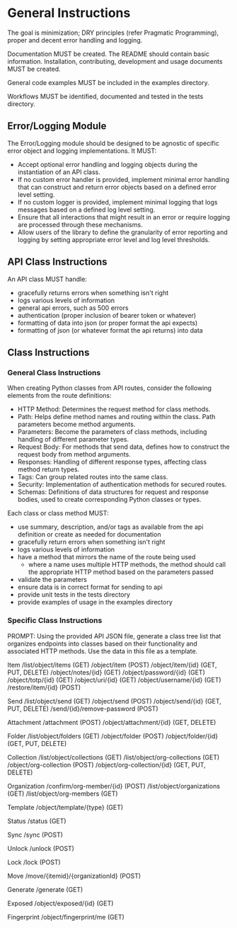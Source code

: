 # General Instructions

The goal is minimization; DRY principles (refer Pragmatic Programming), proper
and decent error handling and logging.

Documentation MUST be created. The README should contain basic information.
Installation, contributing, development and usage documents MUST be created.

General code examples MUST be included in the examples directory.

Workflows MUST be identified, documented and tested in the tests directory.

## Error/Logging Module

The Error/Logging module should be designed to be agnostic of specific error
object and logging implementations. It MUST:

- Accept optional error handling and logging objects during the instantiation
  of an API class.
- If no custom error handler is provided, implement minimal error handling
  that can construct and return error objects based on a defined error level
  setting.
- If no custom logger is provided, implement minimal logging that logs
  messages based on a defined log level setting.
- Ensure that all interactions that might result in an error or require
  logging are processed through these mechanisms.
- Allow users of the library to define the granularity of error reporting and
  logging by setting appropriate error level and log level thresholds.

## API Class Instructions

An API class MUST handle:

- gracefully returns errors when something isn't right
- logs various levels of information
- general api errors, such as 500 errors
- authentication (proper inclusion of bearer token or whatever)
- formatting of data into json (or proper format the api expects)
- formatting of json (or whatever format the api returns) into data

## Class Instructions

### General Class Instructions

When creating Python classes from API routes, consider the following elements
from the route definitions:

- HTTP Method: Determines the request method for class methods.
- Path: Helps define method names and routing within the class. Path
  parameters become method arguments.
- Parameters: Become the parameters of class methods, including handling of
  different parameter types.
- Request Body: For methods that send data, defines how to construct the
  request body from method arguments.
- Responses: Handling of different response types, affecting class method
  return types.
- Tags: Can group related routes into the same class.
- Security: Implementation of authentication methods for secured routes.
- Schemas: Definitions of data structures for request and response bodies,
  used to create corresponding Python classes or types.

Each class or class method MUST:

- use summary, description, and/or tags as available from the api definition
  or create as needed for documentation
- gracefully return errors when something isn't right
- logs various levels of information
- have a method that mirrors the name of the route being used
   - where a name uses multiple HTTP methods, the method should call the
     appropriate HTTP method based on the parameters passed
- validate the parameters
- ensure data is in correct format for sending to api
- provide unit tests in the tests directory
- provide examples of usage in the examples directory

### Specific Class Instructions

PROMPT: Using the provided API JSON file, generate a class tree list that
organizes endpoints into classes based on their functionality and associated
HTTP methods. Use the data in this file as a template.

Item
  /list/object/items (GET)
  /object/item (POST)
  /object/item/{id} (GET, PUT, DELETE)
  /object/notes/{id} (GET)
  /object/password/{id} (GET)
  /object/totp/{id} (GET)
  /object/uri/{id} (GET)
  /object/username/{id} (GET)
  /restore/item/{id} (POST)

Send
  /list/object/send (GET)
  /object/send (POST)
  /object/send/{id} (GET, PUT, DELETE)
  /send/{id}/remove-password (POST)

Attachment
  /attachment (POST)
  /object/attachment/{id} (GET, DELETE)

Folder
  /list/object/folders (GET)
  /object/folder (POST)
  /object/folder/{id} (GET, PUT, DELETE)

Collection
  /list/object/collections (GET)
  /list/object/org-collections (GET)
  /object/org-collection (POST)
  /object/org-collection/{id} (GET, PUT, DELETE)

Organization
  /confirm/org-member/{id} (POST)
  /list/object/organizations (GET)
  /list/object/org-members (GET)

Template
  /object/template/{type} (GET)

Status
  /status (GET)

Sync
  /sync (POST)

Unlock
  /unlock (POST)

Lock
  /lock (POST)

Move
  /move/{itemid}/{organizationId} (POST)

Generate
  /generate (GET)

Exposed
  /object/exposed/{id} (GET)

Fingerprint
  /object/fingerprint/me (GET)

